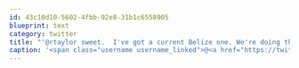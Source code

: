 ```yaml
---
id: 43c10d10-5602-4fbb-92e8-31b1c6558905
blueprint: text
category: twitter
title: "'@rtaylor sweet.  I've got a current Belize one. We're doing this:gadventures.com/trips/mayan-su…"
caption: '<span class="username username_linked">@<a href="https://twitter.com/rtaylor" title="Elon Musk">rtaylor</a></span> sweet.  I''ve got a current Belize one. We''re doing this:<a href="http://www.gadventures.com/trips/mayan-sun/CGAC/2011/" title="http://www.gadventures.com/trips/mayan-sun/CGAC/2011/" class="link link_untco">gadventures.com/trips/mayan-su…</a>'
---
```

